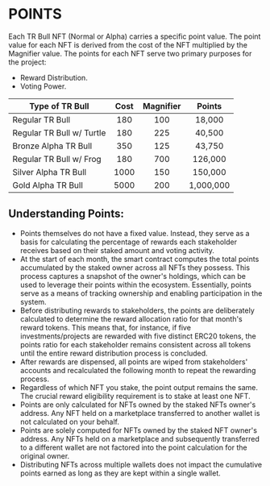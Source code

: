 # POINTS



Each TR Bull NFT (Normal or Alpha) carries a specific point value. The point value for each NFT is derived from the cost of the NFT multiplied by the Magnifier value. The points for each NFT serve two primary purposes for the project:

* Reward Distribution.
* Voting Power.

| Type of TR Bull           | Cost | Magnifier |   Points  |
| ------------------------- | :--: | :-------: | :-------: |
| Regular TR Bull           |  180 |    100    |   18,000  |
| Regular TR Bull w/ Turtle |  180 |    225    |   40,500  |
| Bronze Alpha TR Bull      |  350 |    125    |   43,750  |
| Regular TR Bull w/ Frog   |  180 |    700    |  126,000  |
| Silver Alpha TR Bull      | 1000 |    150    |  150,000  |
| Gold Alpha TR Bull        | 5000 |    200    | 1,000,000 |



## Understanding Points:

* Points themselves do not have a fixed value. Instead, they serve as a basis for calculating the percentage of rewards each stakeholder receives based on their staked amount and voting activity.
* At the start of each month, the smart contract computes the total points accumulated by the staked owner across all NFTs they possess. This process captures a snapshot of the owner's holdings, which can be used to leverage their points within the ecosystem. Essentially, points serve as a means of tracking ownership and enabling participation in the system.&#x20;
* Before distributing rewards to stakeholders, the points are deliberately calculated to determine the reward allocation ratio for that month's reward tokens. This means that, for instance, if five investments/projects are rewarded with five distinct ERC20 tokens, the points ratio for each stakeholder remains consistent across all tokens until the entire reward distribution process is concluded.&#x20;
* After rewards are dispensed, all points are wiped from stakeholders' accounts and recalculated the following month to repeat the rewarding process.
* Regardless of which NFT you stake, the point output remains the same. The crucial reward eligibility requirement is to stake at least one NFT.
* Points are only calculated for NFTs owned by the staked NFTs owner's address. Any NFT held on a marketplace transferred to another wallet is not calculated on your behalf.&#x20;
* Points are solely computed for NFTs owned by the staked NFT owner's address. Any NFTs held on a marketplace and subsequently transferred to a different wallet are not factored into the point calculation for the original owner.
* Distributing NFTs across multiple wallets does not impact the cumulative points earned as long as they are kept within a single wallet.&#x20;
